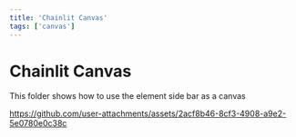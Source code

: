 ```yaml
---
title: 'Chainlit Canvas'
tags: ['canvas']
---
```


# Chainlit Canvas

This folder shows how to use the element side bar as a canvas

https://github.com/user-attachments/assets/2acf8b46-8cf3-4908-a9e2-5e0780e0c38c
